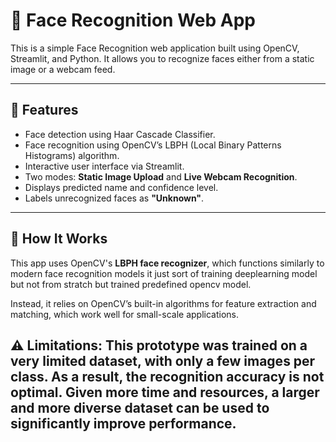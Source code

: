 # 🤖 Face Recognition Web App

This is a simple Face Recognition web application built using OpenCV, Streamlit, and Python. It allows you to recognize faces either from a static image or a webcam feed.

---

## 🚀 Features

- Face detection using Haar Cascade Classifier.
- Face recognition using OpenCV’s LBPH (Local Binary Patterns Histograms) algorithm.
- Interactive user interface via Streamlit.
- Two modes: **Static Image Upload** and **Live Webcam Recognition**.
- Displays predicted name and confidence level.
- Labels unrecognized faces as **"Unknown"**.

---

## 🧠 How It Works

This app uses OpenCV's **LBPH face recognizer**, which functions similarly to modern face recognition models it just sort of training deeplearning model but not from stratch but trained predefined opencv model.

Instead, it relies on OpenCV’s built-in algorithms for feature extraction and matching, which work well for small-scale applications.


⚠️ Limitations:
This prototype was trained on a very limited dataset, with only a few images per class.
As a result, the recognition accuracy is not optimal.
Given more time and resources, a larger and more diverse dataset can be used to significantly improve performance.
---
